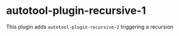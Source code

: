 # autotool-plugin-recursive-1

This plugin adds `autotool-plugin-recursive-2` triggering a recursion
